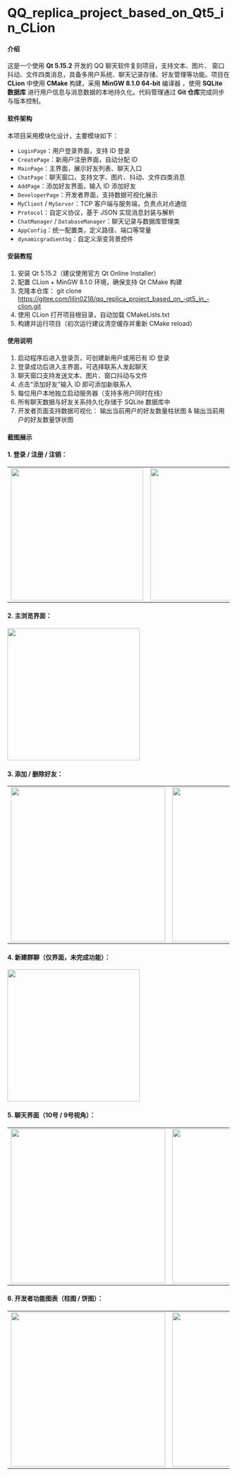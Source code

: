 # QQ_replica_project_based_on_Qt5_in_CLion

#### 介绍
这是一个使用 **Qt 5.15.2** 开发的 QQ 聊天软件复刻项目，支持文本、图片、
窗口抖动、文件四类消息，具备多用户系统、聊天记录存储、好友管理等功能。项目在
**CLion** 中使用 **CMake** 构建，采用 **MinGW 8.1.0 64-bit** 编译器
，使用 **SQLite 数据库** 进行用户信息与消息数据的本地持久化。代码管理通过 
**Git 仓库**完成同步与版本控制。

#### 软件架构
本项目采用模块化设计，主要模块如下：

- `LoginPage`：用户登录界面，支持 ID 登录
- `CreatePage`：新用户注册界面，自动分配 ID
- `MainPage`：主界面，展示好友列表、聊天入口
- `ChatPage`：聊天窗口，支持文字、图片、抖动、文件四类消息
- `AddPage`：添加好友界面，输入 ID 添加好友
- `DeveloperPage`：开发者界面，支持数据可视化展示
- `MyClient` / `MyServer`：TCP 客户端与服务端，负责点对点通信
- `Protocol`：自定义协议，基于 JSON 实现消息封装与解析
- `ChatManager` / `DatabaseManager`：聊天记录与数据库管理类
- `AppConfig`：统一配置类，定义路径、端口等常量
- `dynamicgradientbg`：自定义渐变背景控件



#### 安装教程

1. 安装 Qt 5.15.2（建议使用官方 Qt Online Installer）
2. 配置 CLion + MinGW 8.1.0 环境，确保支持 Qt CMake 构建
3. 克隆本仓库：
   git clone https://gitee.com/lilin0218/qq_replica_project_based_on_-qt5_in_-clion.git
4. 使用 CLion 打开项目根目录，自动加载 CMakeLists.txt
5. 构建并运行项目（初次运行建议清空缓存并重新 CMake reload）

#### 使用说明

1.  启动程序后进入登录页，可创建新用户或用已有 ID 登录
2.  登录成功后进入主界面，可选择联系人发起聊天
3.  聊天窗口支持发送文本、图片、窗口抖动与文件
4.  点击“添加好友”输入 ID 即可添加新联系人
5.  每位用户本地独立启动服务器（支持多用户同时在线）
6.  所有聊天数据与好友关系持久化存储于 SQLite 数据库中
7. 开发者页面支持数据可视化： 输出当前用户的好友数量柱状图 & 输出当前用户的好友数量饼状图

#### 截图展示

<h4>1. 登录 / 注册 / 注销：</h4>
<table>
  <tr>
    <td><img src="https://github.com/user-attachments/assets/27c71930-26f0-49a5-93b2-c6f3a9e8b0e4" width="300"/></td>
    <td><img src="https://github.com/user-attachments/assets/93403ed9-14e1-4f3b-88ce-9088b20104f5" width="300"/></td>
    <td><img src="https://github.com/user-attachments/assets/09a594d7-ab94-48d4-bfe6-1180ffd7e041" width="300"/></td>
  </tr>
</table>

<h4>2. 主浏览界面：</h4>
<img src="https://github.com/user-attachments/assets/a093e128-3064-4fb6-9591-25ee3017025d" width="300"/>

<h4>3. 添加 / 删除好友：</h4>
<table>
  <tr>
    <td><img src="https://github.com/user-attachments/assets/d07633d7-ab67-4c2e-b3fb-b866e036fc87" width="350"/></td>
    <td><img src="https://github.com/user-attachments/assets/f45762b8-25d1-4a4d-8a1b-f674d885f5a7" width="350"/></td>
  </tr>
</table>

<h4>4. 新建群聊（仅界面，未完成功能）：</h4>
<img src="https://github.com/user-attachments/assets/664e1225-61ba-4ef8-acd5-dfbf535ff04b" width="300"/>

<h4>5. 聊天界面（10号 / 9号视角）：</h4>
<table>
  <tr>
    <td><img src="https://github.com/user-attachments/assets/d14114d7-542e-4078-a47c-8b36f52ac0d9" width="350"/></td>
    <td><img src="https://github.com/user-attachments/assets/3727dbe4-ccb7-43cf-8c4c-d769fc25e8ba" width="350"/></td>
  </tr>
</table>

<h4>6. 开发者功能图表（柱图 / 饼图）：</h4>
<table>
  <tr>
    <td><img src="https://github.com/user-attachments/assets/feb9c859-6512-4bc5-9e84-ed258b276f9b" width="350"/></td>
    <td><img src="https://github.com/user-attachments/assets/812d70ed-e9e8-4222-badc-84d5d59952ec" width="350"/></td>
  </tr>
</table>













